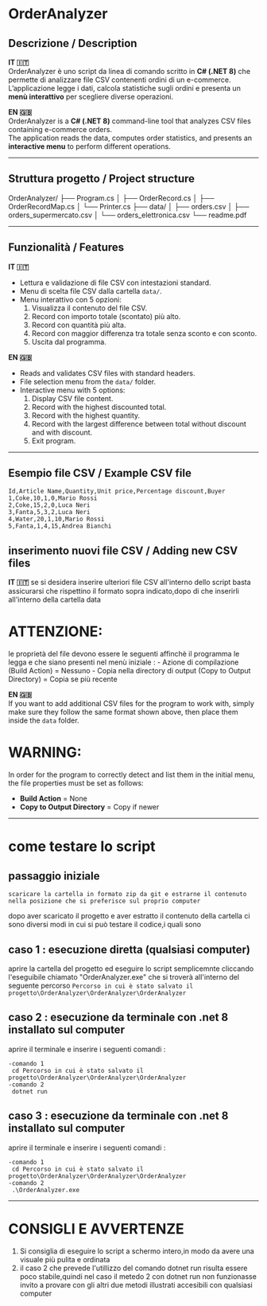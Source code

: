 # OrderAnalyzer

##  Descrizione / Description
**IT 🇮🇹**  
OrderAnalyzer è uno script da linea di comando scritto in **C# (.NET 8)** che permette di analizzare file CSV contenenti ordini di un e-commerce.  
L’applicazione legge i dati, calcola statistiche sugli ordini e presenta un **menù interattivo** per scegliere diverse operazioni.  

**EN 🇬🇧**  
OrderAnalyzer is a **C# (.NET 8)** command-line tool that analyzes CSV files containing e-commerce orders.  
The application reads the data, computes order statistics, and presents an **interactive menu** to perform different operations.  

---

##  Struttura progetto / Project structure
OrderAnalyzer/
├── Program.cs
│ ├── OrderRecord.cs
│ ├── OrderRecordMap.cs
│ └── Printer.cs
├── data/
│ ├── orders.csv
│ ├── orders_supermercato.csv
│ └── orders_elettronica.csv
└── readme.pdf


---

##  Funzionalità / Features
**IT 🇮🇹**
- Lettura e validazione di file CSV con intestazioni standard.
- Menu di scelta file CSV dalla cartella `data/`.
- Menu interattivo con 5 opzioni:
  1. Visualizza il contenuto del file CSV.  
  2. Record con importo totale (scontato) più alto.  
  3. Record con quantità più alta.  
  4. Record con maggior differenza tra totale senza sconto e con sconto.  
  5. Uscita dal programma.  

**EN 🇬🇧**
- Reads and validates CSV files with standard headers.
- File selection menu from the `data/` folder.
- Interactive menu with 5 options:
  1. Display CSV file content.  
  2. Record with the highest discounted total.  
  3. Record with the highest quantity.  
  4. Record with the largest difference between total without discount and with discount.  
  5. Exit program.  

---

##  Esempio file CSV / Example CSV file
```csv
Id,Article Name,Quantity,Unit price,Percentage discount,Buyer
1,Coke,10,1,0,Mario Rossi
2,Coke,15,2,0,Luca Neri
3,Fanta,5,3,2,Luca Neri
4,Water,20,1,10,Mario Rossi
5,Fanta,1,4,15,Andrea Bianchi
```

## inserimento nuovi file CSV /   Adding new CSV files
**IT 🇮🇹** 
se si desidera inserire ulteriori file CSV all'interno dello script basta assicurarsi che rispettino il formato sopra indicato,dopo di che inserirli all'interno della cartella data 
# ATTENZIONE:
  le proprietà del file devono essere le seguenti affinchè il programma le legga e che siano presenti nel menù iniziale :
    - Azione di compilazione (Build Action) = Nessuno
    - Copia nella directory di output (Copy to Output Directory) = Copia se più recente


**EN 🇬🇧**  
If you want to add additional CSV files for the program to work with, simply make sure they follow the same format shown above, then place them inside the `data` folder.  

# WARNING:
In order for the program to correctly detect and list them in the initial menu, the file properties must be set as follows:  
- **Build Action** = None  
- **Copy to Output Directory** = Copy if newer

---

# come testare lo script
## passaggio iniziale 
    scaricare la cartella in formato zip da git e estrarne il contenuto nella posizione che si preferisce sul proprio computer
dopo aver scaricato il progetto e aver estratto il contenuto della cartella ci sono diversi modi in cui si può testare il codice,i quali sono 
## caso 1 : esecuzione diretta (qualsiasi computer)
  
  aprire la cartella del progetto ed eseguire lo script semplicemnte cliccando l'eseguibile chiamato "OrderAnalyzer.exe" che si troverà all'interno del seguente percorso
  ``` Percorso in cui è stato salvato il progetto\OrderAnalyzer\OrderAnalyzer\OrderAnalyzer ```

## caso 2 : esecuzione da terminale con .net 8 installato sul computer
  
  aprire il terminale e inserire i seguenti comandi :
    
    -comando 1
     cd Percorso in cui è stato salvato il progetto\OrderAnalyzer\OrderAnalyzer\OrderAnalyzer 
    -comando 2
     dotnet run 

## caso 3 : esecuzione da terminale con .net 8 installato sul computer
  
  aprire il terminale e inserire i seguenti comandi :
    
    -comando 1
     cd Percorso in cui è stato salvato il progetto\OrderAnalyzer\OrderAnalyzer\OrderAnalyzer 
    -comando 2
     .\OrderAnalyzer.exe 

---
# CONSIGLI E AVVERTENZE
1) Si consiglia di eseguire lo script a schermo intero,in modo da avere una  visuale più pulita e ordinata
2) il caso 2 che prevede l'utillizzo del comando dotnet run risulta essere poco stabile,quindi nel caso il metedo 2 con dotnet run non funzionasse invito a provare con gli altri due metodi illustrati accesibili con qualsiasi computer
